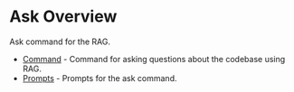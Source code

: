 # Ask Overview

Ask command for the RAG.

- [Command](command.md) - Command for asking questions about the codebase using RAG.
- [Prompts](prompts.md) - Prompts for the ask command.
